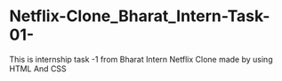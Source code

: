 # Netflix-Clone_Bharat_Intern-Task-01-

This is internship task -1 from Bharat Intern 
Netflix Clone made by using HTML And CSS
